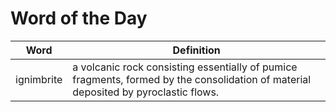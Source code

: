 # Word of the Day

|Word|Definition|
|---|---|
|ignimbrite|a volcanic rock consisting essentially of pumice fragments, formed by the consolidation of material deposited by pyroclastic flows.|